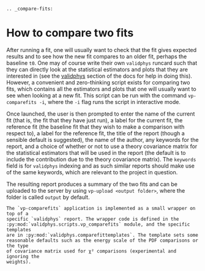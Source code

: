 ```{eval-rst}
.. _compare-fits:
```

# How to compare two fits

After running a fit, one will usually want to check that the fit gives expected
results and to see how the new fit compares to an older fit, perhaps the
baseline `t0`. One may of course write their own `validphys` runcard such that
they can directly look at the statistical estimators and plots that they are
interested in (see the [validphys](../vp/index.html) section of the docs for
help in doing this). However, a convenient and zero-thinking script exists for
comparing two fits, which contains all the estimators and plots that one will
usually want to see when looking at a new fit. This script can be run with the
command `vp-comparefits -i`, where the `-i` flag runs the script in interactive
mode.

Once launched, the user is then prompted to enter the name of the current fit
(that is, the fit that they have just run), a label for the current fit, the
reference fit (the baseline fit that they wish to make a comparison with respect
to), a label for the reference fit, the title of the report (though a sensible
default is suggested), the name of the author, any keywords for the report, and
a choice of whether or not to use a theory covariance matrix for the statistical
estimators that will be used in the report (the default is to include the
contribution due to the theory covariance matrix). The `keywords` field is for
`validphys` indexing and as such similar reports should make use of the same
keywords, which are relevant to the project in question.

The resulting report produces a summary of the two fits and can be uploaded to
the server by using `vp-upload <output folder>`, where the folder is called
`output` by default.

```{eval-rst}
The `vp-comparefits` application is implemented as a small wrapper on top of a
specific `validphys` report. The wrapper code is defined in the
:py:mod:`validphys.scripts.vp_comparefits` module, and the specific templates
are in :py:mod:`validphys.comparefittemplates`. The template sets some
reasonable defaults such as the energy scale of the PDF comparisons or the type
of covariance matrix used for χ² comparisons (experimental and ignoring the
weights).
```
